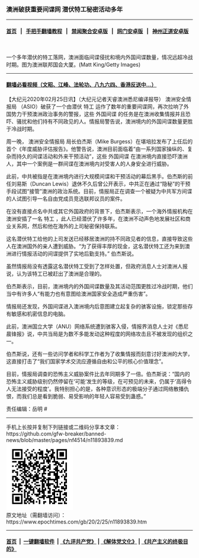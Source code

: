 ### 澳洲破获重要间谍网 潜伏特工秘密活动多年
------------------------

#### [首页](https://github.com/gfw-breaker/banned-news/blob/master/README.md) &nbsp;&nbsp;|&nbsp;&nbsp; [手把手翻墙教程](https://github.com/gfw-breaker/guides/wiki) &nbsp;&nbsp;|&nbsp;&nbsp; [禁闻聚合安卓版](https://github.com/gfw-breaker/bn-android) &nbsp;&nbsp;|&nbsp;&nbsp; [网门安卓版](https://github.com/oGate2/oGate) &nbsp;&nbsp;|&nbsp;&nbsp; [神州正道安卓版](https://github.com/SzzdOgate/update) 



<div><img alt="" class="aligncenter wp-post-image" src="https://i.epochtimes.com/assets/uploads/2019/11/2019-11-26-17031-GettyImages-80840252-600x400.jpg"/>
<div class="red16 caption">
 <p>
  一个多年潜伏的特工落网，澳洲面临间谍侵扰和境内外国间谍数量，情况远超冷战时期。图为澳洲联邦国会大厦。(Matt King/Getty Images)
 </p>
</div>
</div><hr/>

#### [翻墙必看视频（文昭、江峰、法轮功、八九六四、香港反送中...）](https://github.com/gfw-breaker/banned-news/blob/master/pages/link3.md)

<div><p>
 【大纪元2020年02月25日讯】（大纪元记者天睿澳洲悉尼编译报导）
 <ok href="https://www.epochtimes.com/gb/tag/%E6%BE%B3%E6%B4%B2%E5%AE%89%E5%85%A8%E6%83%85%E6%8A%A5%E5%B1%80.html">
  澳洲安全情报局
 </ok>
 （ASIO）破获了一个由潜伏
 <ok href="https://www.epochtimes.com/gb/tag/%E7%89%B9%E5%B7%A5.html">
  特工
 </ok>
 运作了数年的重要间谍网，再次拉响了外国势力干预澳洲政治事务的警报，这些
 <ok href="https://www.epochtimes.com/gb/tag/%E5%A4%96%E5%9B%BD%E9%97%B4%E8%B0%8D.html">
  外国间谍
 </ok>
 的任务是在澳洲收集情报并且恐吓、骚扰和他们持有不同政见的人。情报局警告说，澳洲境内的外国间谍数量更胜于冷战时期。
</p>
<p>
 周一晚，
 <ok href="https://www.epochtimes.com/gb/tag/%E6%BE%B3%E6%B4%B2%E5%AE%89%E5%85%A8%E6%83%85%E6%8A%A5%E5%B1%80.html">
  澳洲安全情报局
 </ok>
 局长伯杰斯（Mike Burgess）在堪培拉发布了上任后的首个《年度威胁评估报告》。他警告说，澳洲目前面临着“由一系列国家操纵的、复杂而持久的间谍活动和外来干预活动”，这些
 <ok href="https://www.epochtimes.com/gb/tag/%E5%A4%96%E5%9B%BD%E9%97%B4%E8%B0%8D.html">
  外国间谍
 </ok>
 在澳洲境内直接恐吓澳洲人，其中一个案例是一群间谍在澳洲境内对受害人的人身安全进行威胁。
</p>
<p>
 此前，中共被指是在澳洲境内进行大规模间谍和干预活动的幕后黑手。伯杰斯的前任刘易斯（Duncan Lewis）退休不久后曾公开表示，中共正在通过“隐秘”的干预手段试图“接管”澳洲的政治系统。目前，情报局正在调查一个被疑为中共军方间谍的人试图引导一名自由党成员竞选联邦议员的案件。
</p>
<p>
 在没有直接点名中共或其它外国政府的背景下，伯杰斯表示，一个海外情报机构在澳洲安插了一名
 <ok href="https://www.epochtimes.com/gb/tag/%E7%89%B9%E5%B7%A5.html">
  特工
 </ok>
 ，此人已经潜伏了许多年，在澳洲不动声色地发展社区和商业关系网，然后和他在海外的上司秘密保持联系。
</p>
<p>
 这名潜伏特工给他的上司发送已经移居澳洲的持不同政见者的信息，直接导致这些人在澳洲国外的亲人遭到威胁。“为了获得丰厚的现金，这名潜伏特工还为来到澳洲进行情报活动的间谍提供了实地后勤支持。” 伯杰斯说。
</p>
<p>
 虽然情报局没有透露这名潜伏特工受到了怎样处置，但政府消息人士对澳洲人报说，认为该特工已被赶出了澳洲是合理的。
</p>
<p>
 伯杰斯表示，目前，澳洲境内的外国间谍数量及其活动范围更胜过冷战时期，他们当中有许多人“有能力也有意图给澳洲国家安全造成严重伤害”。
</p>
<p>
 情报局还发现，外国间谍进入澳洲境内后意图建立起复杂的骇客设施，锁定那些存有敏感和机密信息的电脑。
</p>
<p>
 此前，澳洲国立大学（ANU）网络系统遭到骇客入侵，情报界消息人士对《悉尼晨锋报》说，中共当局是为数不多能发动这种程度的网络攻击且不被发现的组织之一。
</p>
<p>
 伯杰斯说，还有一些访问学者和科学工作者为了收集情报而刻意讨好澳洲的大学，这直接打击了“我们国家学术交流应遵循自由和公平的核心价值理念”。
</p>
<p>
 目前，情报局调查的恐怖主义威胁案件比去年同期多了一倍。伯杰斯说：“国内的恐怖主义威胁级别仍然停留在‘可能’发生的等级，在可预见的未来，仍属于‘高得令人无法接受的程度’。我特别担心的是，各种意识形态的极端分子通过网络散播仇恨，而我们总是看到脆弱、易受影响的年轻人容易受到蛊惑。”
</p>
<p>
 责任编辑：岳明 #
</p>
<p>
</p>
</div>
<hr/>
手机上长按并复制下列链接或二维码分享本文章：<br/>
https://github.com/gfw-breaker/banned-news/blob/master/pages/nf4514/n11893839.md <br/>
<a href='https://github.com/gfw-breaker/banned-news/blob/master/pages/nf4514/n11893839.md'><img src='https://github.com/gfw-breaker/banned-news/blob/master/pages/nf4514/n11893839.md.png'/></a> <br/>
原文地址（需翻墙访问）：https://www.epochtimes.com/gb/20/2/25/n11893839.htm


------------------------
#### [首页](https://github.com/gfw-breaker/banned-news/blob/master/README.md) &nbsp;|&nbsp; [一键翻墙软件](https://github.com/gfw-breaker/nogfw/blob/master/README.md) &nbsp;| [《九评共产党》](https://github.com/gfw-breaker/9ping.md/blob/master/README.md#九评之一评共产党是什么) | [《解体党文化》](https://github.com/gfw-breaker/jtdwh.md/blob/master/README.md) | [《共产主义的终极目的》](https://github.com/gfw-breaker/gczydzjmd.md/blob/master/README.md)


<img src='http://gfw-breaker.win/banned-news/pages/nf4514/n11893839.md' width='0px' height='0px'/>